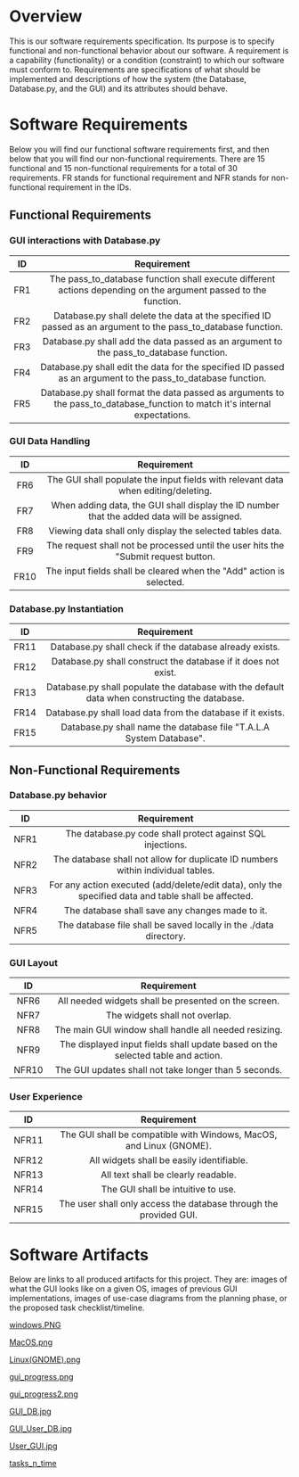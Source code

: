 # Overview

This is our software requirements specification. Its purpose is to specify functional and non-functional behavior about our software. A requirement is a capability (functionality) or a condition (constraint) to which our software must conform to. Requirements are specifications of what should be implemented and descriptions of how the system (the Database, Database.py, and the GUI) and its attributes should behave.

# Software Requirements

Below you will find our functional software requirements first, and then below that you will find our non-functional requirements. There are 15 functional and 15 non-functional requirements for a total of 30 requirements. FR stands for functional requirement and NFR stands for non-functional requirement in the IDs.

## Functional Requirements

### GUI interactions with Database.py

| ID | Requirement |
| :-------------: | :----------:|
| FR1 | The pass_to_database function shall execute different actions depending on the argument passed to the function. |
| FR2 | Database.py shall delete the data at the specified ID passed as an argument to the pass_to_database function. |
| FR3 | Database.py shall add the data passed as an argument to the pass_to_database function. |
| FR4 | Database.py shall edit the data for the specified ID passed as an argument to the pass_to_database function. |
| FR5 | Database.py shall format the data passed as arguments to the pass_to_database_function to match it's internal expectations. |

### GUI Data Handling

| ID | Requirement |
| :-------------: | :----------:|
| FR6 | The GUI shall populate the input fields with relevant data when editing/deleting. |
| FR7 | When adding data, the GUI shall display the ID number that the added data will be assigned. |
| FR8 | Viewing data shall only display the selected tables data. |
| FR9 | The request shall not be processed until the user hits the "Submit request button. |
| FR10 | The input fields shall be cleared when the "Add" action is selected. |
 
### Database.py Instantiation

| ID | Requirement |
| :-------------: | :----------:|
| FR11 | Database.py shall check if the database already exists. |
| FR12 | Database.py shall construct the database if it does not exist. |
| FR13 | Database.py shall populate the database with the default data when constructing the database. |
| FR14 | Database.py shall load data from the database if it exists. |
| FR15 | Database.py shall name the database file "T.A.L.A System Database". |

## Non-Functional Requirements

### Database.py behavior

| ID | Requirement |
| :-------------: | :----------: |
| NFR1 | The database.py code shall protect against SQL injections. |
| NFR2 | The database shall not allow for duplicate ID numbers within individual tables. |
| NFR3 | For any action executed (add/delete/edit data), only the specified data and table shall be affected. |
| NFR4 | The database shall save any changes made to it. |
| NFR5 | The database file shall be saved locally in the ./data directory. |

### GUI Layout

| ID | Requirement |
| :-------------: | :----------: |
| NFR6 | All needed widgets shall be presented on the screen. |
| NFR7 | The widgets shall not overlap. |
| NFR8 | The main GUI window shall handle all needed resizing. |
| NFR9 | The displayed input fields shall update based on the selected table and action. |
| NFR10 | The GUI updates shall not take longer than 5 seconds. |

### User Experience

| ID | Requirement |
| :-------------: | :----------: |
| NFR11 | The GUI shall be compatible with Windows, MacOS, and Linux (GNOME). |
| NFR12 | All widgets shall be easily identifiable. |
| NFR13 | All text shall be clearly readable. |
| NFR14 | The GUI shall be intuitive to use. |
| NFR15 | The user shall only access the database through the provided GUI. |

# Software Artifacts

Below are links to all produced artifacts for this project. They are: images of what the GUI looks like on a given OS, images of previous GUI implementations, images of use-case diagrams from the planning phase, or the proposed task checklist/timeline.

[windows.PNG](https://github.com/anthonyboos559/GVSU-CIS350-T.A.L.A-Systems/blob/main/artifacts/windows.PNG)

[MacOS.png](https://github.com/anthonyboos559/GVSU-CIS350-T.A.L.A-Systems/blob/main/artifacts/MacOS.png)

[Linux(GNOME).png](https://github.com/anthonyboos559/GVSU-CIS350-T.A.L.A-Systems/blob/main/artifacts/Linux(GNOME).png)

[gui_progress.png](https://github.com/anthonyboos559/GVSU-CIS350-T.A.L.A-Systems/blob/main/artifacts/gui_progress.png)

[gui_progress2.png](https://github.com/anthonyboos559/GVSU-CIS350-T.A.L.A-Systems/blob/main/artifacts/gui_progress2.png)

[GUI_DB.jpg](https://github.com/anthonyboos559/GVSU-CIS350-T.A.L.A-Systems/blob/main/artifacts/use_case_diagrams/use_case_diagrams/GUI_DB.jpg)

[GUI_User_DB.jpg](https://github.com/anthonyboos559/GVSU-CIS350-T.A.L.A-Systems/blob/main/artifacts/use_case_diagrams/use_case_diagrams/GUI_User_DB.jpg)

[User_GUI.jpg](https://github.com/anthonyboos559/GVSU-CIS350-T.A.L.A-Systems/blob/main/artifacts/use_case_diagrams/use_case_diagrams/User_GUI.jpg)

[tasks_n_time](https://github.com/anthonyboos559/GVSU-CIS350-T.A.L.A-Systems/blob/main/artifacts/time_line_stuff/tasks_n_time)
